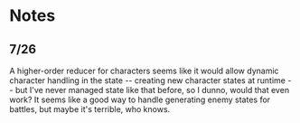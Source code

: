 # Notes

## 7/26
A higher-order reducer for characters seems like it would allow dynamic character handling in the state -- creating new character states at runtime -- but I've never managed state like that before, so I dunno, would that even work? It seems like a good way to handle generating enemy states for battles, but maybe it's terrible, who knows.